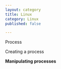 ```yaml
---
layout: category
title: Linux
category: Linux
published: false

---
```

Process 

Creating a process

**Manipulating processes**